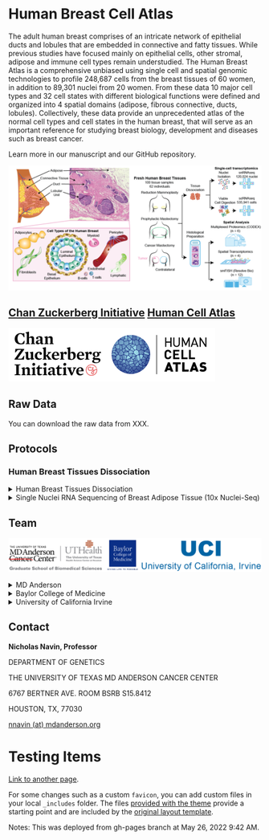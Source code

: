 # Human Breast Cell Atlas
The adult human breast comprises of an intricate network of epithelial ducts and lobules that are embedded in connective and fatty tissues.  While previous studies have focused mainly on epithelial cells, other stromal, adipose and immune cell types remain understudied.  The Human Breast Atlas is a comprehensive unbiased using single cell and spatial genomic technologies to profile 248,687 cells from the breast tissues of 60 women, in addition to 89,301 nuclei from 20 women.  From these data 10 major cell types and 32 cell states with different biological functions were defined and organized into 4 spatial domains (adipose, fibrous connective, ducts, lobules).  Collectively, these data provide an unprecedented atlas of the normal cell types and cell states in the human breast, that will serve as an important reference for studying breast biology, development and diseases such as breast cancer.

Learn more in our manuscript and our GitHub repository.

![Visual Breast Composition](/docs/assets/images/paper_figures/Top_panel_abstract.png)

## [Chan Zuckerberg Initiative](https://chanzuckerberg.com/human-cell-atlas/the-human-breast-cell-atlas/) [Human Cell Atlas](https://www.humancellatlas.org/)

![CZI Human Atlas logo](/docs/assets/images/funding/CZI_human_atlas.png)

## Raw Data

You can download the raw data from XXX. 

## Protocols

### Human Breast Tissues Dissociation 

<details><summary>Human Breast Tissues Dissociation </summary>
<p></p><p>
<a href="https://www.protocols.io/view/dissociation-of-single-cell-suspensions-from-human-bp2l641bkvqe/v1">Protocol Link</a>
</p><p>
Protocol Authors: Shanshan Bai, Emi Sei, Nicholas E. Navin
</p><p>
The link above is for the protocol to issolate single cell susspension for used by HBCA project to obtain high-viability cell suspensions from freshly dissociated breast tissues from human patients. This protocol covers two two options for performing this protocol: rapid-dissociation (15-30 min) or exhaustive dissociation (overnight). 
</p>
</details>

<details><summary>Single Nuclei RNA Sequencing of Breast Adipose Tissue (10x Nuclei-Seq)</summary>
<p></p><p>
<a href="https://www.protocols.io/view/single-nuclei-rna-sequencing-of-breast-adipose-tis-6qpvreob3lmk/v1">Protocol Link</a>
</p><p>
Protocol Authors: Kevin Nee, Quy Nguyen, Kai Kessenbrock
</p><p>
The link above is for the protocol for 10x Nuclei-Seq adjusted for breast tissues to handle adipose tissue, due to its delicate and lipid filled nature is not amenable to these methods of interrogation. This protocol was used to investigate the heterogeneity of stroma and adipocytes in normal breast tissues, and determine the interactions of the breast microenvironment at single-cell resolution. 
</p>
</details>

## Team

![MD Anderson, UT Health Graduate school of biomedical sciences, Baylor College of Medicine and the University of California Irvine logos](/docs/assets/images/institutions/Logo_string.png)

<details><summary>MD Anderson</summary>
<p></p><p>
<a href="https://navinlabcode.github.io/">Navin Lab</a>
</p><p>
<a href="https://www.mdanderson.org/research/departments-labs-institutes/labs/ken-chen-laboratory.html">Chen Lab</a>
</p>
</details>

<details><summary>Baylor College of Medicine</summary>
<p></p><p>
<a href="https://clinicianresources.bcm.edu/people/profile/1352/">Alastair Thompson</a>
</p><p>
<a href="https://www.bcm.edu/people-search/bora-lim-68626">Bora Lim</a>
</p>
</details>

<details><summary>University of California Irvine</summary>
<p></p><p> 
<a href="https://kessenbrocklab.com/people/">Kessenbrock Lab</a>
</p><p>
<a href="https://lawsonlab.org/people/">Lawson Lab</a>
</p>
</details>

## Contact 

__Nicholas Navin, Professor__

DEPARTMENT OF GENETICS

THE UNIVERSITY OF TEXAS MD ANDERSON CANCER CENTER

6767 BERTNER AVE. ROOM BSRB S15.8412

HOUSTON, TX, 77030

[nnavin (at) mdanderson.org](mailto:nnavin@mdanderson.org)

# Testing Items 

[Link to another page](./another_page.md).

For some changes such as a custom `favicon`, you can add custom files in your local `_includes` folder. The files [provided with the theme](https://github.com/pages-themes/minimal/tree/master/_includes) provide a starting point and are included by the [original layout template](https://github.com/pages-themes/minimal/blob/master/_layouts/default.html).

Notes: This was deployed from gh-pages branch at May 26, 2022 9:42 AM.
